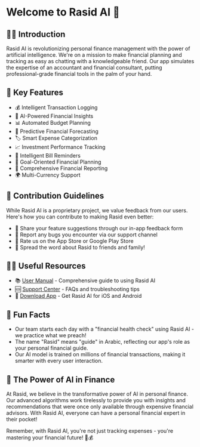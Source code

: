 # Welcome to Rasid AI 🚀

## 🙋‍♀️ Introduction

Rasid AI is revolutionizing personal finance management with the power of artificial intelligence. We're on a mission to make financial planning and tracking as easy as chatting with a knowledgeable friend. Our app simulates the expertise of an accountant and financial consultant, putting professional-grade financial tools in the palm of your hand.

## 🌟 Key Features

- 💰 Intelligent Transaction Logging
- 🧠 AI-Powered Financial Insights
- 📊 Automated Budget Planning
- 🔮 Predictive Financial Forecasting
- 🏷️ Smart Expense Categorization
- 📈 Investment Performance Tracking
- 🔔 Intelligent Bill Reminders
- 🎯 Goal-Oriented Financial Planning
- 📑 Comprehensive Financial Reporting
- 🌍 Multi-Currency Support

## 🌈 Contribution Guidelines

While Rasid AI is a proprietary project, we value feedback from our users. Here's how you can contribute to making Rasid even better:

- 📝 Share your feature suggestions through our in-app feedback form
- 🐞 Report any bugs you encounter via our support channel
- 🌟 Rate us on the App Store or Google Play Store
- 📢 Spread the word about Rasid to friends and family!

## 👩‍💻 Useful Resources

- 📚 [User Manual](https://www.rasidai.com/manual) - Comprehensive guide to using Rasid AI
- 🆘 [Support Center](https://support.rasidai.com) - FAQs and troubleshooting tips
- 📱 [Download App](https://www.rasidai.com/download) - Get Rasid AI for iOS and Android

## 🍿 Fun Facts

- Our team starts each day with a "financial health check" using Rasid AI - we practice what we preach!
- The name "Rasid" means "guide" in Arabic, reflecting our app's role as your personal financial guide.
- Our AI model is trained on millions of financial transactions, making it smarter with every user interaction.

## 🧙 The Power of AI in Finance

At Rasid, we believe in the transformative power of AI in personal finance. Our advanced algorithms work tirelessly to provide you with insights and recommendations that were once only available through expensive financial advisors. With Rasid AI, everyone can have a personal financial expert in their pocket!

Remember, with Rasid AI, you're not just tracking expenses - you're mastering your financial future! 💪💰
